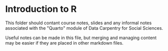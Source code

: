 # Introduction to R

This folder should contant course notes, slides and any informal notes associated with the "Quarto" module of Data Carpentry for Social Sciences.

Useful notes can be made in this file, but merging and managing content may be easier if they are placed in other markdown files.
